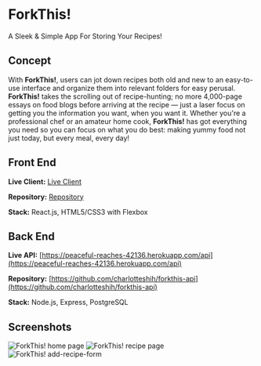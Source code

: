 # ForkThis!
A Sleek & Simple App For Storing Your Recipes!

## Concept
With **ForkThis!**, users can jot down recipes both old and new to an easy-to-use interface and organize them into relevant folders for easy perusal.  **ForkThis!** takes the scrolling out of recipe-hunting; no more 4,000-page essays on food blogs before arriving at the recipe — just a laser focus on getting you the information you want, when you want it. Whether you're a professional chef or an amateur home cook, **ForkThis!** has got everything you need so you can focus on what you do best: making yummy food not just today, but every meal, every day!


## Front End

**Live Client:** [Live Client ](https://forkthis-client.charlotteshih.now.sh/)

**Repository:** [Repository](https://github.com/charlotteshih/forkthis-client)

**Stack:** React.js, HTML5/CSS3 with Flexbox

## Back End
**Live API:** [https://peaceful-reaches-42136.herokuapp.com/api](https://peaceful-reaches-42136.herokuapp.com/api)

**Repository:** [https://github.com/charlotteshih/forkthis-api](https://github.com/charlotteshih/forkthis-api)

**Stack:** Node.js, Express, PostgreSQL

## Screenshots

![ForkThis! home page](https://i.imgur.com/If9dxuZ.jpg "ForkThis! home page")
![ForkThis! recipe page](https://i.imgur.com/SqMHEt2.jpg "ForkThis! recipe page")
![ForkThis! add-recipe-form](https://i.imgur.com/5AqqzYd.jpg "ForkThis! add-recipe-form")
